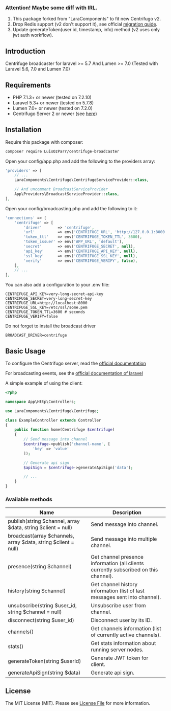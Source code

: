 ### Attention! Maybe some diff with IRL.
1. This package forked from "LaraComponents" to fit new Centrifugo v2.
2. Drop Redis support (v2 don't support it), see official [migration guide](https://centrifugal.github.io/centrifugo/misc/migrate/).
3. Update generateToken(user id, timestamp, info) method (v2 uses only jwt auth workflow).

## Introduction
Centrifuge broadcaster for laravel >= 5.7 And Lumen >= 7.0 (Tested with Laravel 5.6, 7.0 and Lumen 7.0)

## Requirements

- PHP 7.1.3+ or newer (tested on 7.2.10)
- Laravel 5.3+ or newer (tested on 5.7.8)
- Lumen 7.0+ or newer (tested on 7.2.0)
- Centrifugo Server 2 or newer (see [here](https://github.com/centrifugal/centrifugo))

## Installation

Require this package with composer:

```bash
composer require LuisOzParr/centrifuge-broadcaster
```

Open your config/app.php and add the following to the providers array:

```php
'providers' => [
    // ...
    LaraComponents\Centrifuge\CentrifugeServiceProvider::class,

    // And uncomment BroadcastServiceProvider
    App\Providers\BroadcastServiceProvider::class,
],
```

Open your config/broadcasting.php and add the following to it:

```php
'connections' => [
    'centrifuge' => [
        'driver'       => 'centrifuge',
        'url'          => env('CENTRIFUGE_URL', 'http://127.0.0.1:8000'),
        'token_ttl'    => env('CENTRIFUGE_TOKEN_TTL', 3600),
        'token_issuer' => env('APP_URL', 'default'),
        'secret'       => env('CENTRIFUGE_SECRET', null),
        'api_key'      => env('CENTRIFUGE_API_KEY', null),
        'ssl_key'      => env('CENTRIFUGE_SSL_KEY', null),
        'verify'       => env('CENTRIFUGE_VERIFY', false),
    ],
    // ...
],
```

You can also add a configuration to your .env file:

```
CENTRIFUGE_API_KEY=very-long-secret-api-key
CENTRIFUGE_SECRET=very-long-secret-key
CENTRIFUGE_URL=http://localhost:8000
CENTRIFUGE_SSL_KEY=/etc/ssl/some.pem
CENTRIFUGE_TOKEN_TTL=3600 # seconds
CENTRIFUGE_VERIFY=false
```

Do not forget to install the broadcast driver

```
BROADCAST_DRIVER=centrifuge
```

## Basic Usage

To configure the Centrifugo server, read the [official documentation](https://fzambia.gitbooks.io/centrifugal/content)

For broadcasting events, see the [official documentation of laravel](https://laravel.com/docs/5.3/broadcasting)

A simple example of using the client:

```php
<?php

namespace App\Http\Controllers;

use LaraComponents\Centrifuge\Centrifuge;

class ExampleController extends Controller
{
    public function home(Centrifuge $centrifuge)
    {
        // Send message into channel
        $centrifuge->publish('channel-name', [
            'key' => 'value'
        ]);

        // Generate api sign
        $apiSign = $centrifuge->generateApiSign('data');

        // ...
    }
}
```

### Available methods

| Name | Description |
|------|-------------|
| publish(string $channel, array $data, string $client = null) | Send message into channel. |
| broadcast(array $channels, array $data, string $client = null) | Send message into multiple channel. |
| presence(string $channel) | Get channel presence information (all clients currently subscribed on this channel). |
| history(string $channel) | Get channel history information (list of last messages sent into channel). |
| unsubscribe(string $user_id, string $channel = null) | Unsubscribe user from channel. |
| disconnect(string $user_id) | Disconnect user by its ID. |
| channels() | Get channels information (list of currently active channels). |
| stats() | Get stats information about running server nodes. |
| generateToken(string $userId) | Generate JWT token for client. |
| generateApiSign(string $data) | Generate api sign. |

## License

The MIT License (MIT). Please see [License File](https://github.com/LaraComponents/centrifuge-broadcaster/blob/master/LICENSE) for more information.

